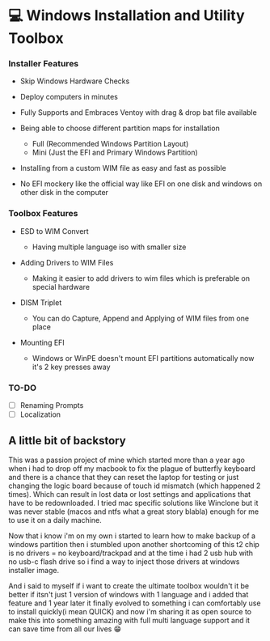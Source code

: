 # 💻 Windows Installation and Utility Toolbox 

### Installer Features
- Skip Windows Hardware Checks
- Deploy computers in minutes
- Fully Supports and Embraces Ventoy with drag & drop bat file available
- Being able to choose different partition maps for installation 

	- Full (Recommended Windows Partition Layout)
	- Mini (Just the EFI and Primary Windows Partition)

- Installing from a custom WIM file as easy and fast as possible
- No EFI mockery like the official way like EFI on one disk and windows on other disk in the computer

### Toolbox Features
- ESD to WIM Convert

	- Having multiple language iso with smaller size 
- Adding Drivers to WIM Files

	- Making it easier to add drivers to wim files which is preferable on special hardware
- DISM Triplet

	- You can do Capture, Append and Applying of WIM files from one place 
- Mounting EFI

	- Windows or WinPE doesn't mount EFI partitions automatically now it's 2 key presses away
### TO-DO
- [ ] Renaming Prompts
- [ ] Localization 
## A little bit of backstory

This was a passion project of mine which started more than a year ago when i had to drop off my macbook to fix the plague of butterfly keyboard and there is a chance that they can reset the laptop for testing or just changing the logic board because of touch id mismatch (which happened 2 times). Which can result in lost data or lost settings and applications that have to be redownloaded. I tried mac specific solutions like Winclone but it was never stable (macos and ntfs what a great story blabla) enough for me to use it on a daily machine.

Now that i know i'm on my own i started to learn how to make backup of a windows partition then i stumbled upon another shortcoming of this t2 chip is no drivers = no keyboard/trackpad and at the time i had 2 usb hub with no usb-c flash drive so i find a way to inject those drivers at windows installer image.

And i said to myself if i want to create the ultimate toolbox wouldn't it be better if itsn't just 1 version of windows with 1 language and i added that feature and 1 year later it finally evolved to something i can comfortably use to install quickly(i mean QUICK) and now i'm sharing it as open source to make this into something amazing with full multi language support and it can save time from all our lives 😁
